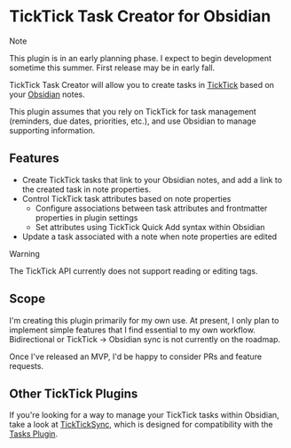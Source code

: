 # TickTick Task Creator for Obsidian

> [!NOTE]
> This plugin is in an early planning phase.
> I expect to begin development sometime this summer. First release may be in early fall.

TickTick Task Creator will allow you to create tasks in [TickTick](https://ticktick.com/) based on your [Obsidian](https://obsidian.md/) notes.

This plugin assumes that you rely on TickTick for task management (reminders, due dates, priorities, etc.), and use Obsidian to manage supporting information.

## Features

- Create TickTick tasks that link to your Obsidian notes, and add a link to the created task in note properties.
- Control TickTick task attributes based on note properties
  - Configure associations between task attributes and frontmatter properties in plugin settings
  - Set attributes using TickTick Quick Add syntax within Obsidian
- Update a task associated with a note when note properties are edited

> [!WARNING]
> The TickTick API currently does not support reading or editing tags.

## Scope

I'm creating this plugin primarily for my own use. At present, I only plan to implement simple features that I find essential to my own workflow. Bidirectional or TickTick → Obsidian sync is not currently on the roadmap.

Once I've released an MVP, I'd be happy to consider PRs and feature requests.

## Other TickTick Plugins

If you're looking for a way to manage your TickTick tasks within Obsidian, take a look at [TickTickSync](https://github.com/thesamim/TickTickSync), which is designed for compatibility with the [Tasks Plugin](https://github.com/obsidian-tasks-group/obsidian-tasks).
